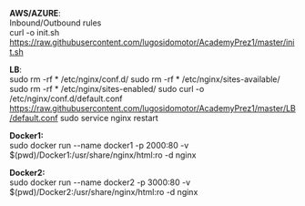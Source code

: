 **AWS/AZURE**:<br/>
Inbound/Outbound rules<br/>
curl -o init.sh https://raw.githubusercontent.com/lugosidomotor/AcademyPrez1/master/init.sh

**LB**:<br/>
sudo rm -rf * /etc/nginx/conf.d/
sudo rm -rf * /etc/nginx/sites-available/
sudo rm -rf * /etc/nginx/sites-enabled/
sudo curl -o /etc/nginx/conf.d/default.conf https://raw.githubusercontent.com/lugosidomotor/AcademyPrez1/master/LB/default.conf
sudo service nginx restart

**Docker1:**<br/>
sudo docker run --name docker1 -p 2000:80 -v $(pwd)/Docker1:/usr/share/nginx/html:ro -d nginx

**Docker2:**<br/>
sudo docker run --name docker2 -p 3000:80 -v $(pwd)/Docker2:/usr/share/nginx/html:ro -d nginx
